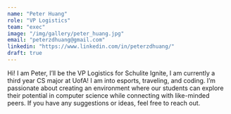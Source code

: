 ```yaml
---
name: "Peter Huang"
role: "VP Logistics"
team: "exec"
image: "/img/gallery/peter_huang.jpg"
email: "peterzdhuang@gmail.com"
linkedin: "https://www.linkedin.com/in/peterzdhuang/"
draft: true
---
```


Hi! I am Peter, I’ll be the VP Logistics for Schulite Ignite, I am currently a third year CS major at UofA! I am into esports, traveling, and coding. I’m passionate about creating an environment where our students can explore their potential in computer science while connecting with like-minded peers. If you have any suggestions or ideas, feel free to reach out.


